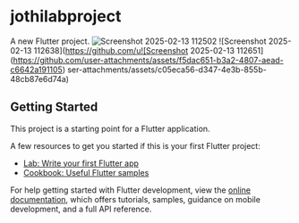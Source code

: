 # jothilabproject

A new Flutter project.
![Screenshot 2025-02-13 112502](https://github.com/user-attachments/assets/6bee516b-f328-4482-a820-cbd4a15911c9)
![Screenshot 2025-02-13 112638](https://github.com/u![Screenshot 2025-02-13 112651](https://github.com/user-attachments/assets/f5dac651-b3a2-4807-aead-c6642a191105)
ser-attachments/assets/c05eca56-d347-4e3b-855b-48cb87e6d74a)

## Getting Started

This project is a starting point for a Flutter application.

A few resources to get you started if this is your first Flutter project:

- [Lab: Write your first Flutter app](https://docs.flutter.dev/get-started/codelab)
- [Cookbook: Useful Flutter samples](https://docs.flutter.dev/cookbook)


For help getting started with Flutter development, view
 the
[online documentation](https://docs.flutter.dev/), which offers tutorials,
samples, guidance on mobile development, and a full API reference.
